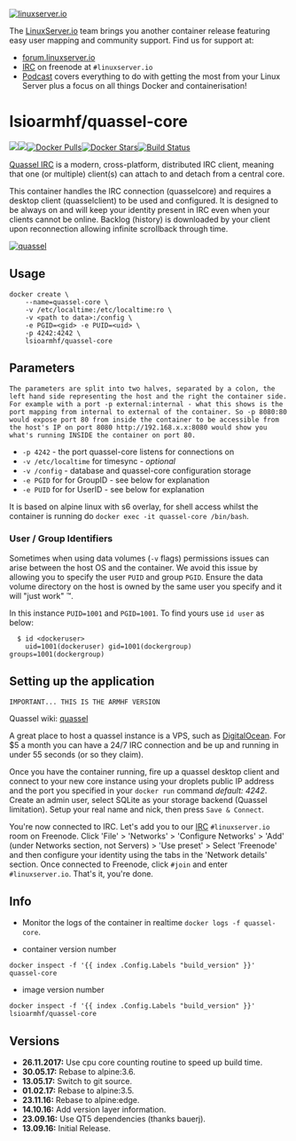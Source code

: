 [linuxserverurl]: https://linuxserver.io
[forumurl]: https://forum.linuxserver.io
[ircurl]: https://www.linuxserver.io/irc/
[podcasturl]: https://www.linuxserver.io/podcast/
[appurl]: http://quassel-irc.org/
[hub]: https://hub.docker.com/r/lsioarmhf/quassel-core/

[![linuxserver.io](https://raw.githubusercontent.com/linuxserver/docker-templates/master/linuxserver.io/img/linuxserver_medium.png)][linuxserverurl]

The [LinuxServer.io][linuxserverurl] team brings you another container release featuring easy user mapping and community support. Find us for support at:
* [forum.linuxserver.io][forumurl]
* [IRC][ircurl] on freenode at `#linuxserver.io`
* [Podcast][podcasturl] covers everything to do with getting the most from your Linux Server plus a focus on all things Docker and containerisation!

# lsioarmhf/quassel-core
[![](https://images.microbadger.com/badges/version/lsioarmhf/quassel-core.svg)](https://microbadger.com/images/lsioarmhf/quassel-core "Get your own version badge on microbadger.com")[![](https://images.microbadger.com/badges/image/lsioarmhf/quassel-core.svg)](https://microbadger.com/images/lsioarmhf/quassel-core "Get your own image badge on microbadger.com")[![Docker Pulls](https://img.shields.io/docker/pulls/lsioarmhf/quassel-core.svg)][hub][![Docker Stars](https://img.shields.io/docker/stars/lsioarmhf/quassel-core.svg)][hub][![Build Status](https://ci.linuxserver.io/buildStatus/icon?job=Docker-Builders/armhf/armhf-quassel-core)](https://ci.linuxserver.io/job/Docker-Builders/job/armhf/job/armhf-quassel-core/)

[Quassel IRC][appurl] is a modern, cross-platform, distributed IRC client, meaning that one (or multiple) client(s) can attach to and detach from a central core.

This container handles the IRC connection (quasselcore) and requires a desktop client (quasselclient) to be used and configured. It is designed to be always on and will keep your identity present in IRC even when your clients cannot be online. Backlog (history) is downloaded by your client upon reconnection allowing infinite scrollback through time.

[![quassel](http://icons.iconarchive.com/icons/oxygen-icons.org/oxygen/256/Apps-quassel-icon.png)][appurl]

## Usage

```
docker create \
	--name=quassel-core \
	-v /etc/localtime:/etc/localtime:ro \
	-v <path to data>:/config \
	-e PGID=<gid> -e PUID=<uid> \
	-p 4242:4242 \
	lsioarmhf/quassel-core
```

## Parameters

`The parameters are split into two halves, separated by a colon, the left hand side representing the host and the right the container side. 
For example with a port -p external:internal - what this shows is the port mapping from internal to external of the container.
So -p 8080:80 would expose port 80 from inside the container to be accessible from the host's IP on port 8080
http://192.168.x.x:8080 would show you what's running INSIDE the container on port 80.`


* `-p 4242` - the port quassel-core listens for connections on
* `-v /etc/localtime` for timesync - *optional*
* `-v /config` - database and quassel-core configuration storage
* `-e PGID` for for GroupID - see below for explanation
* `-e PUID` for for UserID - see below for explanation

It is based on alpine linux with s6 overlay, for shell access whilst the container is running do `docker exec -it quassel-core /bin/bash`.

### User / Group Identifiers

Sometimes when using data volumes (`-v` flags) permissions issues can arise between the host OS and the container. We avoid this issue by allowing you to specify the user `PUID` and group `PGID`. Ensure the data volume directory on the host is owned by the same user you specify and it will "just work" ™.

In this instance `PUID=1001` and `PGID=1001`. To find yours use `id user` as below:

```
  $ id <dockeruser>
    uid=1001(dockeruser) gid=1001(dockergroup) groups=1001(dockergroup)
```

## Setting up the application
`IMPORTANT... THIS IS THE ARMHF VERSION`

Quassel wiki: [quassel](http://bugs.quassel-irc.org/projects/quassel-irc/wiki)

A great place to host a quassel instance is a VPS, such as [DigitalOcean](https://www.digitalocean.com/?refcode=501c48b34b8c). For $5 a month you can have a 24/7 IRC connection and be up and running in under 55 seconds (or so they claim).

Once you have the container running, fire up a quassel desktop client and connect to your new core instance using your droplets public IP address and the port you specified in your `docker run` command *default: 4242*. Create an admin user, select SQLite as your storage backend (Quassel limitation). Setup your real name and nick, then press `Save & Connect`.

You're now connected to IRC. Let's add you to our [IRC](http://www.linuxserver.io/index.php/irc/) `#linuxserver.io` room on Freenode. Click 'File' > 'Networks' > 'Configure Networks' > 'Add' (under Networks section, not Servers) > 'Use preset' > Select 'Freenode' and then configure your identity using the tabs in the 'Network details' section. Once connected to Freenode, click `#join` and enter `#linuxserver.io`. That's it, you're done.

## Info

* Monitor the logs of the container in realtime `docker logs -f quassel-core`.

* container version number 

`docker inspect -f '{{ index .Config.Labels "build_version" }}' quassel-core`

* image version number

`docker inspect -f '{{ index .Config.Labels "build_version" }}' lsioarmhf/quassel-core`


## Versions

+ **26.11.2017:** Use cpu core counting routine to speed up build time.
+ **30.05.17:** Rebase to alpine:3.6.
+ **13.05.17:** Switch to git source.
+ **01.02.17:** Rebase to alpine:3.5.
+ **23.11.16:** Rebase to alpine:edge.
+ **14.10.16:** Add version layer information.
+ **23.09.16:** Use QT5 dependencies (thanks bauerj).
+ **13.09.16:** Initial Release.
